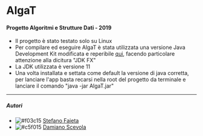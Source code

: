# AlgaT
#### Progetto Algoritmi e Strutture Dati - 2019

- Il progetto è stato testato solo su Linux
- Per compilare ed eseguire AlgaT è stata utilizzata una versione Java Development Kit modificata e reperibile [qui](https://www.azul.com/downloads/zulu-community/), facendo particolare attenzione alla dicitura "JDK FX"
- La JDK utilizzata è versione 11
- Una volta installata e settata come default la versione di java corretta, per lanciare l'app basta recarsi nella root del progetto da terminale e lanciare il comando "java -jar AlgaT.jar"
  

-------------------------------------
##### Autori
- ![#f03c15](https://placehold.it/15/f03c15/000000?text=+) [Stefano Faieta](https://github.com/stefanofa)  
- ![#c5f015](https://placehold.it/15/c5f015/000000?text=+) [Damiano Scevola](https://github.com/lusvelt)
